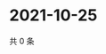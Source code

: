 # 2021-10-25

共 0 条

<!-- BEGIN WEIBO -->
<!-- 最后更新时间 Mon Oct 25 2021 13:10:19 GMT+0800 (China Standard Time) -->

<!-- END WEIBO -->
